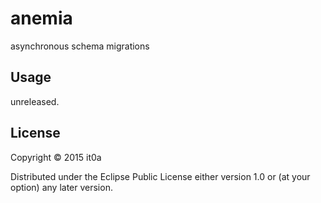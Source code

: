 # anemia

asynchronous schema migrations

## Usage

unreleased.

## License

Copyright © 2015 it0a

Distributed under the Eclipse Public License either version 1.0 or (at
your option) any later version.
